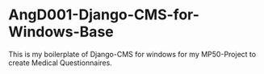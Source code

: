 # AngD001-Django-CMS-for-Windows-Base
This is my boilerplate of Django-CMS for windows for my MP50-Project to create Medical Questionnaires.
